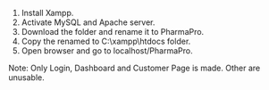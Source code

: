 1. Install Xampp.
2. Activate MySQL and Apache server.
3. Download the folder and rename it to PharmaPro.
4. Copy the renamed to C:\xampp\htdocs folder.
4. Open browser and go to localhost/PharmaPro.

Note: Only Login, Dashboard and Customer Page is made. Other are unusable.

